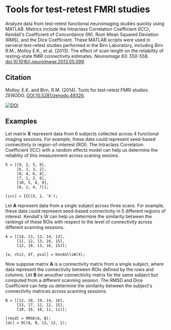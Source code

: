 Tools for test-retest FMRI studies
==========================================

Analyze data from test-retest functional neuroimaging studies quickly using MATLAB. Metrics include the Intraclass Correlation Coefficient (ICC), Kendall's Coefficient of Concordance (W), Root-Mean Squared Deviation (RMS), and the Dice Coefficient. These MATLAB scripts were used in serveral test-retest studies performed in the Birn Laboratory, including Birn R.M., Molloy E.K., et al. (2013). The effect of scan length on the reliability of resting-state fMRI connectivity estimates. *Neuroimage* 83: 550-558. [doi:10.1016/j.neuroimage.2013.05.099](http://dx.doi.org/10.1016/j.neuroimage.2013.05.099).

Citation
--------
Molloy, E.K. and Birn, R.M. (2014). Tools for test-retest FMRI studies. ZENODO. [DOI:10.5281/zenodo.49326](http://dx.doi.org/10.5281/zenodo.49326).

[![DOI](https://zenodo.org/badge/6230/ekmolloy/fmri_test-retest.svg)](https://zenodo.org/badge/latestdoi/6230/ekmolloy/fmri_test-retest)

Examples
--------
Let matrix **X** represent data from 6 subjects collected across 4 functional imaging sessions. For example, these data could represent seed-based connecitivty in region-of-interest (ROI). The Intraclass Correlation Coefficient (ICC) with a random effects model can help us determine the reliablity of this measurement across scaning sesions. 
```
X = [[9, 2, 5, 8],
     [6, 1, 3, 2],
     [8, 4, 6, 8],
     [7, 1, 2, 6],
     [10, 5, 6, 9],
     [6, 2, 4, 7]];

[icc] = ICC(X, 1, 'k');
```
Let **A** represent data from a single subject across three scans. For example, these data could represent seed-based connectivity in 5 different regions of interest. Kendall's W can help us determine the similarity between the rankings of these ROIs with respect to the level of connectivity across different scanning sessions.
```
A = [[14, 13, 13, 14, 13],
     [11, 12, 13, 16, 15],
     [12, 10, 13, 16, 15]];

[w, chi2, df, pval] = KendallsW(X);
```
Now suppose matrix **A** is a connectivity matrix from a single subject, where data represent the connectivity between ROIs defined by the rows and columns. Let **B** be anouther connecitivity matrix for the same subject but computed from a different scanning session. The RMSD and Dice Coefficient can help us determine the similarity between the subject's connectivity matrices across scanning sessions.
```
B = [[12, 18, 19, 14, 16],
     [13, 17, 12, 12, 15],
     [10, 16, 18, 11, 11]];

[rmsd] = RMSD(A, B);
[dc] = DC(A, B, 13, 13, 1);
```
